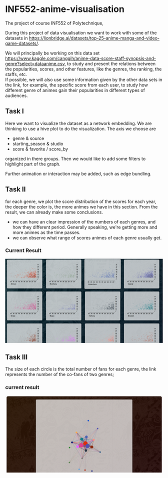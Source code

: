 # INF552-anime-visualisation

The project of course INF552 of Polytechnique,

During this project of data visualisation we want to work with some of the datasets in https://lionbridge.ai/datasets/top-25-anime-manga-and-video-game-datasets/.

We will principally be working on this data set https://www.kaggle.com/canggih/anime-data-score-staff-synopsis-and-genre?select=dataanime.csv,
to study and present the relations between the popularities, scores, and other features, like the genres, the ranking, the staffs, etc.  
If possible, we will also use some information given by the other data sets in the link, for example, the specific score from each user, to study how different genre of animes gain their popularities in different types of audiences.

## Task I

Here we want to visualize the dataset as a network embedding. We are thinking to use a hive plot to do the visualization. The axis we choose are

-   genre & source
-   starting_season & studio
-   score & favorite / score_by

organized in there groups. Then we would like to add some filters to highlight part of the graph.

Further animation or interaction may be added, such as edge bundling.

## Task II

for each genre, we plot the score distribution of the scores for each year, the deeper the color is, the more animes we have in this section.
From the result, we can already make some conclusions.

- we can have an clear impression of the numbers of each genres, and how they different period. Generally speaking, we're getting more and more animes as the time passes.
- we can observe what range of scores animes of each genre usually get.

### Current Result

![task 3](/result/score_ditribution.PNG)


## Task III

The size of each circle is the total number of fans for each genre, the link represents the number of the co-fans of two genres;

### current result
![task 2](/result/fans_number_graph.PNG)
